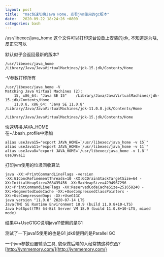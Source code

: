 ```yaml
---
layout: post
title:  "mac快速切换Java Home, 查看jvm使用的gc版本"
date:   2020-09-22 18:24:26 +0800
categories: bash
---
```


/usr/libexec/java_home 这个文件可以打印这台设备上安装的jdk, 不知道是为啥, 反正它可以

默认似乎会返回最新的版本?

    /usr/libexec/java_home
    /Library/Java/JavaVirtualMachines/jdk-15.jdk/Contents/Home

-V参数打印所有

    /usr/libexec/java_home -V
    Matching Java Virtual Machines (2):
        15, x86_64:	"Java SE 15"	/Library/Java/JavaVirtualMachines/jdk-15.jdk/Contents/Home
        11.0.8, x86_64:	"Java SE 11.0.8"	/Library/Java/JavaVirtualMachines/jdk-11.0.8.jdk/Contents/Home

    /Library/Java/JavaVirtualMachines/jdk-15.jdk/Contents/Home


快速切换JAVA_HOME  
在~/.bash_profile中添加

    alias useJava15="export JAVA_HOME=`/usr/libexec/java_home -v 15`"
    alias useJava11="export JAVA_HOME=`/usr/libexec/java_home -v 11`"
    alias useJava8="export JAVA_HOME=`/usr/libexec/java_home -v 1.8`"
    useJava11


打印jvm使用的垃圾回收算法

    java -XX:+PrintCommandLineFlags -version
    -XX:G1ConcRefinementThreads=10 -XX:GCDrainStackTargetSize=64 -XX:InitialHeapSize=268435456 -XX:MaxHeapSize=4294967296 -XX:+PrintCommandLineFlags -XX:ReservedCodeCacheSize=251658240 -XX:+SegmentedCodeCache -XX:+UseCompressedClassPointers -XX:+UseCompressedOops -XX:+UseG1GC 
    java version "11.0.8" 2020-07-14 LTS
    Java(TM) SE Runtime Environment 18.9 (build 11.0.8+10-LTS)
    Java HotSpot(TM) 64-Bit Server VM 18.9 (build 11.0.8+10-LTS, mixed mode)

结果中+UseG1GC说明java11使用的是G1

测试了一下java15使用的也是G1
jdk8使用的是Parallel GC 


一个jvm参数设置辅助工具, 貌似做后端的人经常搞这种东西?  
[http://jvmmemory.com/](http://jvmmemory.com/)